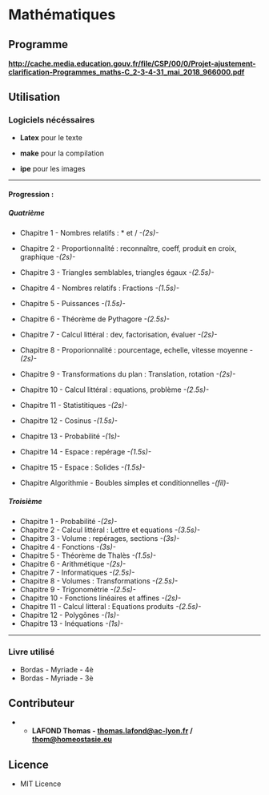 # Mathématiques


## Programme

**http://cache.media.education.gouv.fr/file/CSP/00/0/Projet-ajustement-clarification-Programmes_maths-C_2-3-4-31_mai_2018_966000.pdf**

## Utilisation

### Logiciels nécéssaires

- **Latex** pour le texte
- **make** pour la compilation

- **ipe** pour les images


----------------------------------------------------


#### Progression :


##### Quatrième

* Chapitre 1 - Nombres relatifs : * et / *-(2s)-*
* Chapitre 2 - Proportionnalité : reconnaître, coeff, produit en croix, graphique *-(2s)-*
* Chapitre 3 - Triangles semblables, triangles égaux *-(2.5s)-*
* Chapitre 4 - Nombres relatifs : Fractions *-(1.5s)-*
* Chapitre 5 - Puissances *-(1.5s)-*
* Chapitre 6 - Théorème de Pythagore *-(2.5s)-*
* Chapitre 7 - Calcul littéral : dev, factorisation, évaluer *-(2s)-*
* Chapitre 8 - Proporionnalité : pourcentage, echelle, vitesse moyenne *-(2s)-*
* Chapitre 9 - Transformations du plan : Translation, rotation *-(2s)-*
* Chapitre 10 - Calcul littéral : equations, problème *-(2.5s)-*
* Chapitre 11 - Statistitiques *-(2s)-*
* Chapitre 12 - Cosinus *-(1.5s)-*
* Chapitre 13 - Probabilité *-(1s)-*
* Chapitre 14 - Espace : repérage *-(1.5s)-*
* Chapitre 15 - Espace : Solides *-(1.5s)-*

* Chapitre Algorithmie - Boubles simples et conditionnelles *-(fil)-*

##### Troisième

* Chapitre 1 - Probabilité *-(2s)-*
* Chapitre 2 - Calcul littéral : Lettre et equations *-(3.5s)-*
* Chapitre 3 - Volume : repérages, sections *-(3s)-*
* Chapitre 4 - Fonctions *-(3s)-*
* Chapitre 5 - Théorème de Thalès *-(1.5s)-*
* Chapitre 6 - Arithmétique *-(2s)-*
* Chapitre 7 - Informatiques *-(2.5s)-*
* Chapitre 8 - Volumes : Transformations *-(2.5s)-*
* Chapitre 9 - Trigonométrie *-(2.5s)-*
* Chapitre 10 - Fonctions linéaires et affines *-(2s)-*
* Chapitre 11 - Calcul litteral : Equations produits *-(2.5s)-*
* Chapitre 12 - Polygônes *-(1s)-*
* Chapitre 13 - Inéquations *-(1s)-*



----------------------------------------------------

### Livre utilisé

- Bordas - Myriade - 4è
- Bordas - Myriade - 3è

## Contributeur

* - **LAFOND Thomas - thomas.lafond@ac-lyon.fr / thom@homeostasie.eu**


## Licence

- MIT Licence